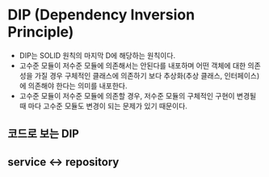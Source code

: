 # DIP (Dependency Inversion Principle)

- DIP는 SOLID 원칙의 마지막 D에 해당하는 원칙이다.
- 고수준 모듈이 저수준 모듈에 의존해서는 안된다를 내포하며 어떤 객체에 대한 의존성을 가질 경우 구체적인 클래스에 의존하기 보다 추상화(추상 클래스, 인터페이스)에 의존해야 한다는 의미를 내포한다.
- 고수준 모듈이 저수준 모듈에 의존할 경우, 저수준 모듈의 구체적인 구현이 변경될 때 마다 고수준 모듈도 변경이 되는 문제가 있기 때문이다.

## 코드로 보는 DIP

## service <-> repository
